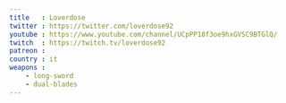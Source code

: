 ```yaml
---
title   : Loverdose
twitter : https://twitter.com/loverdose92
youtube : https://www.youtube.com/channel/UCpPP18f3oe9hxGVSC9BTGlQ/
twitch  : https://twitch.tv/loverdose92
patreon : 
country : it
weapons :
    - long-sword
    - dual-blades
---
```


